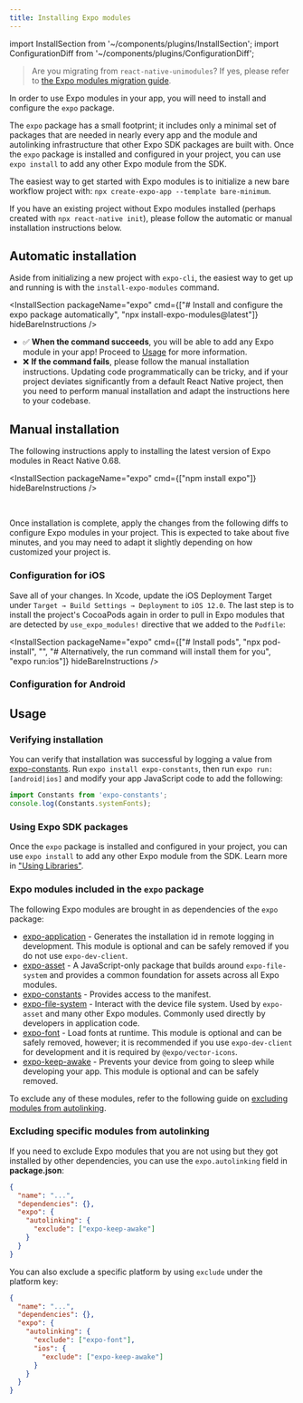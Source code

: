 ```yaml
---
title: Installing Expo modules
---
```


import InstallSection from '~/components/plugins/InstallSection';
import ConfigurationDiff from '~/components/plugins/ConfigurationDiff';

> Are you migrating from `react-native-unimodules`? If yes, please refer to [the Expo modules migration guide](https://expo.fyi/expo-modules-migration).

In order to use Expo modules in your app, you will need to install and configure the `expo` package.

The `expo` package has a small footprint; it includes only a minimal set of packages that are needed in nearly every app and the module and autolinking infrastructure that other Expo SDK packages are built with. Once the `expo` package is installed and configured in your project, you can use `expo install` to add any other Expo module from the SDK.

The easiest way to get started with Expo modules is to initialize a new bare workflow project with: `npx create-expo-app --template bare-minimum`.

If you have an existing project without Expo modules installed (perhaps created with `npx react-native init`), please follow the automatic or manual installation instructions below.

## Automatic installation

Aside from initializing a new project with `expo-cli`, the easiest way to get up and running is with the `install-expo-modules` command.

<InstallSection packageName="expo" cmd={["# Install and configure the expo package automatically", "npx install-expo-modules@latest"]} hideBareInstructions />

- ✅ **When the command succeeds**, you will be able to add any Expo module in your app! Proceed to [Usage](#usage) for more information.
- ❌ **If the command fails**, please follow the manual installation instructions. Updating code programmatically can be tricky, and if your project deviates significantly from a default React Native project, then you need to perform manual installation and adapt the instructions here to your codebase.

## Manual installation

The following instructions apply to installing the latest version of Expo modules in React Native 0.68.

<InstallSection packageName="expo" cmd={["npm install expo"]} hideBareInstructions />

<br />

Once installation is complete, apply the changes from the following diffs to configure Expo modules in your project. This is expected to take about five minutes, and you may need to adapt it slightly depending on how customized your project is.

### Configuration for iOS

<ConfigurationDiff source="/static/diffs/expo-ios.diff" />

Save all of your changes. In Xcode, update the iOS Deployment Target under `Target → Build Settings → Deployment` to `iOS 12.0`. The last step is to install the project's CocoaPods again in order to pull in Expo modules that are detected by `use_expo_modules!` directive that we added to the `Podfile`:

<InstallSection packageName="expo" cmd={["# Install pods", "npx pod-install", "", "# Alternatively, the run command will install them for you", "expo run:ios"]} hideBareInstructions />

<div style={{marginTop: 50}} />

### Configuration for Android

<ConfigurationDiff source="/static/diffs/expo-android.diff" />

<div style={{marginTop: -10}} />

## Usage

### Verifying installation

You can verify that installation was successful by logging a value from [expo-constants](/versions/latest/sdk/constants/). Run `expo install expo-constants`, then run `expo run:[android|ios]` and modify your app JavaScript code to add the following:

```js
import Constants from 'expo-constants';
console.log(Constants.systemFonts);
```

### Using Expo SDK packages

Once the `expo` package is installed and configured in your project, you can use `expo install` to add any other Expo module from the SDK. Learn more in ["Using Libraries"](/workflow/using-libraries).

### Expo modules included in the `expo` package

The following Expo modules are brought in as dependencies of the `expo` package:

- [expo-application](/versions/latest/sdk/application.md) - Generates the installation id in remote logging in development. This module is optional and can be safely removed if you do not use `expo-dev-client`.
- [expo-asset](/versions/latest/sdk/asset.md) - A JavaScript-only package that builds around `expo-file-system` and provides a common foundation for assets across all Expo modules.
- [expo-constants](/versions/latest/sdk/constants.md) - Provides access to the manifest.
- [expo-file-system](/versions/latest/sdk/filesystem.md) - Interact with the device file system. Used by `expo-asset` and many other Expo modules. Commonly used directly by developers in application code.
- [expo-font](/versions/latest/sdk/font.md) - Load fonts at runtime. This module is optional and can be safely removed, however; it is recommended if you use `expo-dev-client` for development and it is required by `@expo/vector-icons`.
- [expo-keep-awake](/versions/latest/sdk/keep-awake.md) - Prevents your device from going to sleep while developing your app. This module is optional and can be safely removed.

To exclude any of these modules, refer to the following guide on [excluding modules from autolinking](#excluding-specific-modules-from-autolinking).


### Excluding specific modules from autolinking

If you need to exclude Expo modules that you are not using but they got installed by other dependencies, you can use the `expo.autolinking` field in **package.json**:

```json
{
  "name": "...",
  "dependencies": {},
  "expo": {
    "autolinking": {
      "exclude": ["expo-keep-awake"]
    }
  }
}
```

You can also exclude a specific platform by using `exclude` under the platform key:

```json
{
  "name": "...",
  "dependencies": {},
  "expo": {
    "autolinking": {
      "exclude": ["expo-font"],
      "ios": {
        "exclude": ["expo-keep-awake"]
      }
    }
  }
}
```
